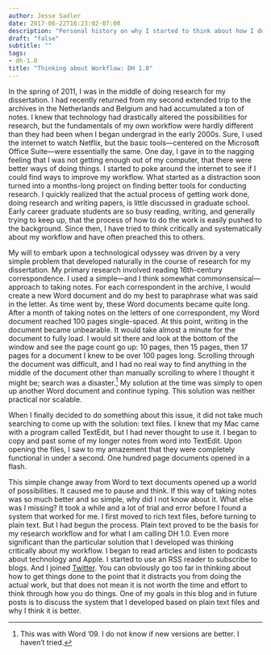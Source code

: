 ```yaml
---
author: Jesse Sadler
date: 2017-06-22T16:23:02-07:00
description: "Personal history on why I started to think about how I do research"
draft: "false"
subtitle: ""
tags:
- dh-1.0
title: "Thinking about Workflow: DH 1.0"
---
```


In the spring of 2011, I was in the middle of doing research for my dissertation. I had recently returned from my second extended trip to the archives in the Netherlands and Belgium and had accumulated a ton of notes. I knew that technology had drastically altered the possibilities for research, but the fundamentals of my own workflow were hardly different than they had been when I began undergrad in the early 2000s. Sure, I used the internet to watch Netflix, but the basic tools—centered on the Microsoft Office Suite—were essentially the same. One day, I gave in to the nagging feeling that I was not getting enough out of my computer, that there were better ways of doing things. I started to poke around the internet to see if I could find ways to improve my workflow. What started as a distraction soon turned into a months-long project on finding better tools for conducting research. I quickly realized that the actual process of getting work done, doing research and writing papers, is little discussed in graduate school. Early career graduate students are so busy reading, writing, and generally trying to keep up, that the process of how to do the work is easily pushed to the background. Since then, I have tried to think critically and systematically about my workflow and have often preached this to others.

My will to embark upon a technological odyssey was driven by a very simple problem that developed naturally in the course of research for my dissertation. My primary research involved reading 16th-century correspondence. I used a simple—and I think somewhat commonsensical—approach to taking notes. For each correspondent in the archive, I would create a new Word document and do my best to paraphrase what was said in the letter. As time went by, these Word documents became quite long. After a month of taking notes on the letters of one correspondent, my Word document reached 100 pages single-spaced. At this point, writing in the document became unbearable. It would take almost a minute for the document to fully load. I would sit there and look at the bottom of the window and see the page count go up: 10 pages, then 15 pages, then 17 pages for a document I knew to be over 100 pages long. Scrolling through the document was difficult, and I had no real way to find anything in the middle of the document other than manually scrolling to where I thought it might be; search was a disaster.[^1] My solution at the time was simply to open up another Word document and continue typing. This solution was neither practical nor scalable.

When I finally decided to do something about this issue, it did not take much searching to come up with the solution: text files. I knew that my Mac came with a program called TextEdit, but I had never thought to use it. I began to copy and past some of my longer notes from word into TextEdit. Upon opening the files, I saw to my amazement that they were completely functional in under a second. One hundred page documents opened in a flash.

This simple change away from Word to text documents opened up a world of possibilities. It caused me to pause and think. If this way of taking notes was so much better and so simple, why did I not know about it. What else was I missing? It took a while and a lot of trial and error before I found a system that worked for me. I first moved to rich text files, before turning to plain text. But I had begun the process. Plain text proved to be the basis for my research workflow and for what I am calling DH 1.0. Even more significant than the particular solution that I developed was thinking critically about my workflow. I began to read articles and listen to podcasts about technology and Apple. I started to use an RSS reader to subscribe to blogs. And I joined [Twitter](http://twitter.com/vivalosburros). You can obviously go too far in thinking about how to get things done to the point that it distracts you from doing the actual work, but that does not mean it is not worth the time and effort to think through how you do things. One of my goals in this blog and in future posts is to discuss the system that I developed based on plain text files and why I think it is better.

[^1]: This was with Word ’09. I do not know if new versions are better. I haven’t tried.

<!--more-->